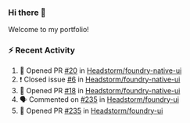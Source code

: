 ### Hi there 👋
Welcome to my portfolio!

### ⚡ Recent Activity
<!--START_SECTION:activity-->
1. 💪 Opened PR [#20](https://github.com/Headstorm/foundry-native-ui/pull/20) in [Headstorm/foundry-native-ui](https://github.com/Headstorm/foundry-native-ui)
2. ❗️ Closed issue [#6](https://github.com/Headstorm/foundry-native-ui/issues/6) in [Headstorm/foundry-native-ui](https://github.com/Headstorm/foundry-native-ui)
3. 💪 Opened PR [#18](https://github.com/Headstorm/foundry-native-ui/pull/18) in [Headstorm/foundry-native-ui](https://github.com/Headstorm/foundry-native-ui)
4. 🗣 Commented on [#235](https://github.com/Headstorm/foundry-ui/issues/235) in [Headstorm/foundry-ui](https://github.com/Headstorm/foundry-ui)
5. 💪 Opened PR [#235](https://github.com/Headstorm/foundry-ui/pull/235) in [Headstorm/foundry-ui](https://github.com/Headstorm/foundry-ui)
<!--END_SECTION:activity-->

